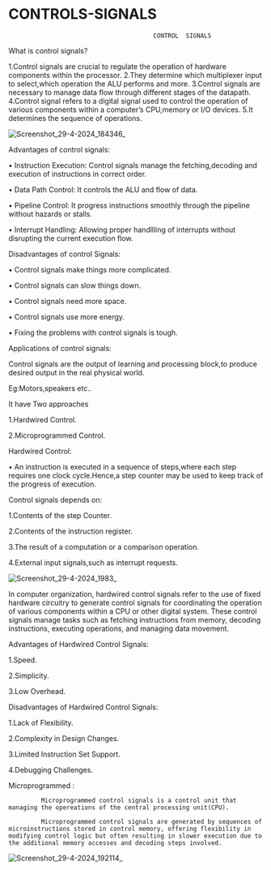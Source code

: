 # CONTROLS-SIGNALS

                                            CONTROL  SIGNALS
What is control signals?


1.Control signals are crucial to regulate the operation of hardware components within the processor.
2.They determine which multiplexer input to select,which operation the ALU performs and more.
3.Control signals are necessary to manage data flow through different stages of the datapath.
4.Control signal refers to a digital signal used to control the operation of various components within a computer’s CPU,memory or I/O devices.
5.It determines the sequence of operations.

              


 ![Screenshot_29-4-2024_184346_](https://github.com/DHARSHINI-GP/CONTROLS-SIGNALS/assets/168258983/a9fea28c-fe04-4f5e-a3ae-88816d31dd17)




Advantages of control signals:

•	Instruction Execution:  Control signals manage the fetching,decoding and execution of instructions in correct order.

•	Data Path Control:   It controls the ALU and flow of data.

•	Pipeline Control:    It progress instructions smoothly through the pipeline without hazards or stalls.

•	Interrupt Handling:  Allowing proper handllling of interrupts without disrupting the current execution flow.

Disadvantages of control Signals:

•	Control signals make things more complicated.

•	Control signals can slow things down.

•	Control signals need more space.

•	Control signals use more energy.

•	Fixing the problems with control signals is tough.

Applications of control signals:

Control signals are the output of learning and processing block,to produce desired output in the real physical world.

Eg:Motors,speakers etc..



It have Two approaches

1.Hardwired  Control.

2.Microprogrammed  Control.

Hardwired Control:

•	An instruction is executed in a sequence of steps,where each step requires one clock cycle.Hence,a step counter may be used to keep track of the progress of execution.
  
Control signals depends on:

1.Contents of the step Counter.

2.Contents of the instruction register.

3.The result of  a computation or a comparison operation.

4.External input signals,such as interrupt requests.


![Screenshot_29-4-2024_1983_](https://github.com/DHARSHINI-GP/CONTROLS-SIGNALS/assets/168258983/257d4795-2c0d-4a43-89b2-c0747e245ab2)




In computer organization, hardwired control signals refer to the use of fixed hardware circuitry to generate control signals for coordinating the operation of various components within a CPU or other digital system. These control signals manage tasks such as fetching instructions from memory, decoding instructions, executing operations, and managing data movement.

Advantages of Hardwired Control Signals:

  1.Speed.
  
  2.Simplicity.
  
  3.Low Overhead.

Disadvantages of Hardwired Control Signals:

 1.Lack of Flexibility. 
 
 2.Complexity in Design Changes.
 
 3.Limited Instruction Set Support.
 
 4.Debugging Challenges.

Microprogrammed : 

             Microprogrammed control signals is a control unit that managing the opereations of the central processing unit(CPU). 
             
             Microprogrammed control signals are generated by sequences of microinstructions stored in control memory, offering flexibility in modifying control logic but often resulting in slower execution due to the additional memory accesses and decoding steps involved.
             
                     
![Screenshot_29-4-2024_192114_](https://github.com/DHARSHINI-GP/CONTROLS-SIGNALS/assets/168258983/3a1ee57f-4b0f-43eb-a5f7-72bcfc51bb31)






             

